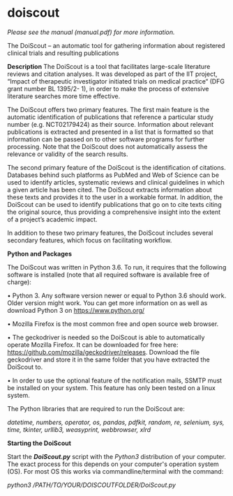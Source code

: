 # doiscout

_Please see the manual (manual.pdf) for more information._


The DoiScout – an automatic tool for gathering information about registered clinical trials and resulting publications

**Description**
The DoiScout is a tool that facilitates large-scale literature reviews and citation 
analyses. It was developed as part of the IIT project, “Impact of therapeutic
investigator initiated trials on medical practice“ (DFG grant number BL 1395/2-
1), in order to make the process of extensive literature searches more time
effective.

The DoiScout offers two primary features. The first main feature is the
automatic identification of publications that reference a particular study number
(e.g. NCT02179424) as their source. Information about relevant publications
is extracted and presented in a list that is formatted so that information can
be passed on to other software programs for further processing. Note that the
DoiScout does not automatically assess the relevance or validity of the search
results.

The second primary feature of the DoiScout is the identification of citations.
Databases behind such platforms as PubMed and Web of Science can be used
to identify articles, systematic reviews and clinical guidelines in which a given
article has been cited. The DoiScout extracts information about these texts and
provides it to the user in a workable format. In addition, the DoiScout can be
used to identify publications that go on to cite texts citing the original source,
thus providing a comprehensive insight into the extent of a project’s academic
impact.

In addition to these two primary features, the DoiScout includes several
secondary features, which focus on facilitating workflow.

**Python and Packages**

The DoiScout was written in Python 3.6. To run, it requires that the following software is installed (note that all required software is available free of charge):

• Python 3. Any software version newer or equal to Python 3.6 should work. Older version might work. You can get more information on as well as download Python 3 on https://www.python.org/

• Mozilla Firefox is the most common free and open source web browser.

• The geckodriver is needed so the DoiScout is able to automatically operate Mozilla Firefox. It can be downloaded for free here: https://github.com/mozilla/geckodriver/releases. Download the file geckodriver and store it in the same folder that you have extracted the DoiScout to.

• In order to use the optional feature of the notification mails, SSMTP must be installed on your system. This feature has only been tested on a linux system.



The Python libraries that are required to run the DoiScout are: 

_datetime, numbers, operator, os, pandas, pdfkit, random, re, selenium, sys, time, tkinter, urllib3, weasyprint, webbrowser, xlrd_



**Starting the DoiScout**

Start the ***DoiScout.py*** script with the _Python3_ distribution of your computer. The exact process for this depends on your computer's operation system (OS). 
For most OS this works via commandline/terminal with the command:

_python3 /PATH/TO/YOUR/DOISCOUTFOLDER/DoiScout.py_
